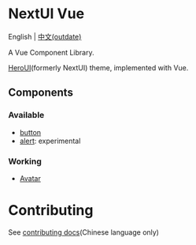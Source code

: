 # NextUI Vue

English | [中文(outdate)](README-zh-CN.md)

A Vue Component Library.

[HeroUI](https://www.heroui.com/)(formerly NextUI) theme, implemented with Vue.

## Components

### Available

- [button](packages/components/button/README.md)
- [alert](packages/components/alert/README.md): experimental

### Working

- [Avatar](https://www.heroui.com/docs/components/avatar)

# Contributing

See [contributing docs](README-contributing.md)(Chinese language only)
